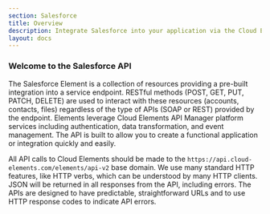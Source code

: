 ```yaml
---
section: Salesforce
title: Overview
description: Integrate Salesforce into your application via the Cloud Elements APIs.
layout: docs
---
```


### Welcome to the Salesforce API

The Salesforce Element is a collection of resources providing a pre-built integration into a service endpoint. RESTful methods (POST, GET, PUT, PATCH, DELETE) are used to interact with these resources (accounts, contacts, files) regardless of the type of APIs (SOAP or REST) provided by the endpoint. Elements leverage Cloud Elements API Manager platform services including authentication, data transformation, and event management.  The API is built to allow you to create a functional application or integration quickly and easily.

All API calls to Cloud Elements should be made to the `https://api.cloud-elements.com/elements/api-v2` base domain. We use many standard HTTP features, like HTTP verbs, which can be understood by many HTTP clients. JSON will be returned in all responses from the API, including errors. The APIs are designed to have predictable, straightforward URLs and to use HTTP response codes to indicate API errors.



<!-- {% include transformations.md %}

{% include bulkloader.md hub="crm" %}

{% include ceql.md %}

{% include error-codes.md %} -->
